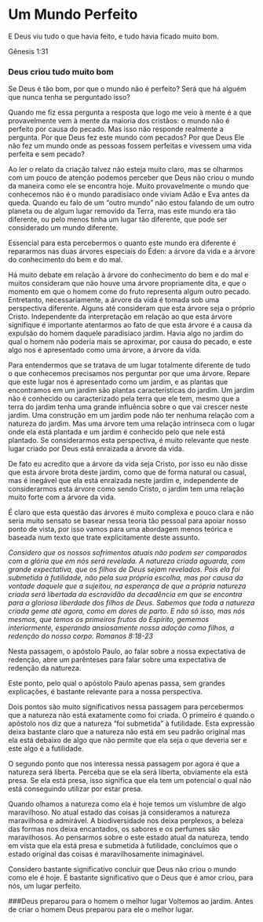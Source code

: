 # Um Mundo Perfeito

E Deus viu tudo o que havia feito, e tudo havia ficado 
muito bom.

Gênesis 1:31

### Deus criou tudo muito bom
Se Deus é tão bom, por que o mundo  não é perfeito? Será que há alguém que nunca tenha se perguntado isso?

Quando me fiz essa pergunta a resposta que logo me veio à mente é a que provavelmente vem à mente da maioria dos cristãos: o mundo não é perfeito por causa do pecado. Mas isso não responde realmente a pergunta. Por que Deus fez este mundo com pecados? Por que Deus Ele não fez um mundo onde as pessoas fossem perfeitas e vivessem uma vida perfeita e sem pecado?

Ao ler o relato da criação talvez não esteja muito claro, mas se olharmos com um pouco de atenção podemos perceber que Deus não criou o mundo da maneira como ele se encontra hoje. Muito provavelmente o mundo que conhecemos não é o mundo paradisíaco onde viviam Adão e Eva antes da queda. Quando eu falo de um “outro mundo” não estou falando de um outro planeta ou de algum lugar removido da Terra, mas este mundo era tão diferente, ou pelo menos tinha um lugar tão diferente, que pode ser considerado um mundo diferente.

Essencial para esta percebermos o quanto este mundo era diferente é repararmos nas duas árvores especiais do Éden: a árvore da vida e a árvore do conhecimento do bem e do mal.

Há muito debate em relação à árvore do conhecimento do bem e do mal e muitos consideram que não houve uma árvore propriamente dita, e que o momento em que o homem come do fruto representa algum outro pecado. Entretanto, necessariamente, a árvore da vida é tomada sob uma perspectiva diferente. Alguns até consideram que esta árvore seja o próprio Cristo. Independente da interpretação em relação ao que esta árvore signifique é importante atentarmos ao fato de que esta árvore é a causa da expulsão do homem daquele paradisíaco jardim. Havia algo no jardim do qual o homem não poderia mais se aproximar, por causa do pecado, e este algo nos é apresentado como uma árvore, a árvore da vida.

Para entendermos que se tratava de um lugar totalmente diferente de tudo o que conhecemos precisamos nos perguntar por que uma árvore. Repare que este lugar nos é apresentado como um jardim, e as plantas que encontramos em um jardim são plantas características do jardim. Um jardim não é conhecido ou caracterizado pela terra que ele tem, mesmo que a terra do jardim tenha uma grande influência sobre o que vai crescer neste jardim. Uma construção em um jardim pode não ter nenhuma relação com a natureza do jardim. Mas uma árvore tem uma relação intrínseca com o lugar onde ela está plantada e um jardim é conhecido pelo que nele está plantado. Se considerarmos esta perspectiva, é muito relevante que neste lugar criado por Deus está enraizada a árvore da vida.

De fato eu acredito que a árvore da vida seja Cristo, por isso eu não disse que esta árvore brota deste jardim, como que de forma natural ou casual, mas é inegável que ela está enraizada neste jardim e, independente de considerarmos esta árvore como sendo Cristo, o jardim tem uma relação muito forte com a árvore da vida.

É claro que esta questão das árvores é muito complexa e pouco clara e não seria muito sensato se basear nessa teoria tão pessoal para apoiar nosso ponto de vista, por isso vamos para uma abordagem menos teórica e baseada num texto que trate explicitamente deste assunto.

*Considero que os nossos sofrimentos atuais não podem ser comparados com a glória que em nós será revelada.
A natureza criada aguarda, com grande expectativa, que os filhos de Deus sejam revelados.
Pois ela foi submetida à futilidade, não pela sua própria escolha, mas por causa da vontade daquele que a sujeitou, na esperança
de que a própria natureza criada será libertada da escravidão da decadência em que se encontra para a gloriosa liberdade dos filhos de Deus.
Sabemos que toda a natureza criada geme até agora, como em dores de parto.
E não só isso, mas nós mesmos, que temos os primeiros frutos do Espírito, gememos interiormente, esperando ansiosamente nossa adoção como filhos, a redenção do nosso corpo. Romanos 8:18-23*

Nesta passagem, o apóstolo Paulo, ao falar sobre a nossa expectativa de redenção, abre um parênteses para falar sobre uma expectativa de redenção da natureza. 

Este ponto, pelo qual o apóstolo Paulo apenas passa, sem grandes explicações, é bastante relevante para a nossa perspectiva.

Dois pontos são muito significativos nessa passagem para percebermos que a natureza não está exatamente como foi criada. O primeiro é quando o apóstolo nos diz que a natureza “foi submetida” à futilidade. Esta expressão deixa bastante claro que a natureza não está em seu padrão original mas ela está debaixo de algo que não permite que ela seja o que deveria ser e este algo é a futilidade.

O segundo ponto que nos interessa nessa passagem por agora é que a natureza será liberta. Perceba que se ela será liberta, obviamente ela está presa. Se ela está presa, isso significa que ela tem um potencial o qual não está conseguindo utilizar por estar presa.

Quando olhamos a natureza como ela é hoje temos um vislumbre de algo maravilhoso. No atual estado das coisas já consideramos a natureza maravilhosa e admirável. A biodiversidade nos deixa perplexos, a beleza das formas nos deixa encantados, os sabores e os perfumes são maravilhosos. Ao pensarmos sobre o este estado atual da natureza, tendo em vista que ela está presa e submetida à futilidade, concluímos que o estado original das coisas é maravilhosamente inimaginável.

Considero bastante significativo concluir que Deus não criou o mundo como ele é hoje. É bastante significativo que o Deus que é amor criou, para nós, um lugar perfeito.

###Deus preparou para o homem o melhor lugar
Voltemos ao jardim. Antes de criar o homem Deus preparou para ele o melhor lugar.